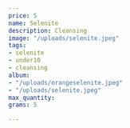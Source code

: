 ```yaml
---
price: 5
name: Selenite
description: Cleansing
image: "/uploads/selenite.jpeg"
tags:
- selenite
- under10
- cleansing
album:
- "/uploads/orangeselenite.jpeg"
- "/uploads/selenite.jpeg"
max_quantity: 
grams: 5

---
```

